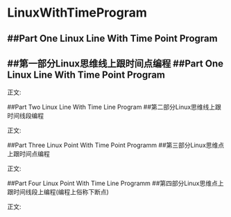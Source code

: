 # LinuxWithTimeProgram

##Part One Linux Line With Time Point Program
----------
##第一部分Linux思维线上跟时间点编程
##Part One Linux Line With Time Point Program
----------   
   正文:
   




##Part Two Linux Line With Time Line Program
##第二部分Linux思维线上跟时间线段编程

   正文:





##Part Three Linux Point With Time Point Programm
##第三部分Linux思维点上跟时间点编程

   正文:





##Part Four Linux Point With Time Line Programm
##第四部分Linux思维点上跟时间线段上编程(编程上俗称下断点)

   正文:
   


